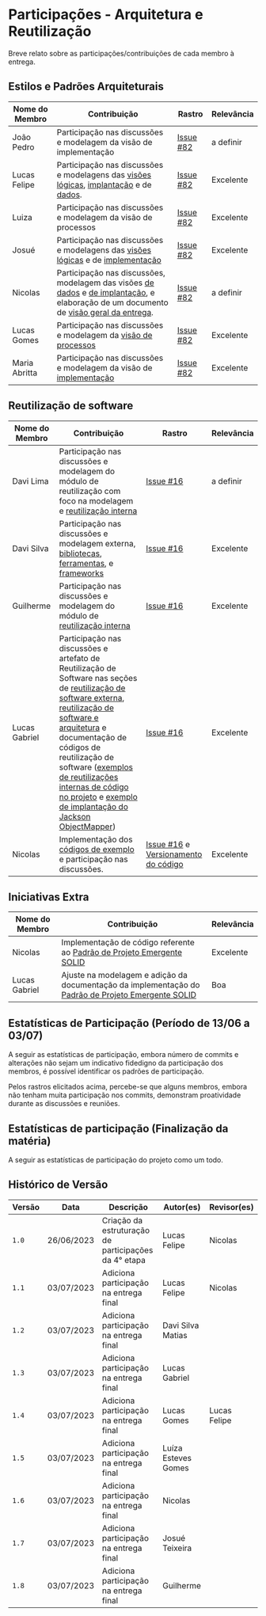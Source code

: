 # Participações - Arquitetura e Reutilização

Breve relato sobre as participações/contribuições de cada membro à entrega.

## Estilos e Padrões Arquiteturais

| Nome do Membro | Contribuição                                 | Rastro                                                                                                                                        | Relevância |
|----------------|----------------------------------------------|-----------------------------------------------------------------------------------------------------------------------------------------------|-----------|
| João Pedro  | Participação nas discussões e modelagem da visão de implementação | [Issue #82](https://github.com/UnBArqDsw2023-1/2023.1_G5_ProjetoRiHappy/issues/82)                                                            |a definir      |
| Lucas Felipe   | Participação nas discussões e modelagens das [visões lógicas](../4.arquiteturareutilizacao/padroes/padroesarquiteturais?id=vis%c3%a3o-l%c3%b3gica), [implantação](../4.arquiteturareutilizacao/padroes/padroesarquiteturais?id=vis%c3%a3o-de-implanta%c3%a7%c3%a3o) e de [dados](../4.arquiteturareutilizacao/padroes/padroesarquiteturais?id=vis%c3%a3o-de-dados). | [Issue #82](https://github.com/UnBArqDsw2023-1/2023.1_G5_ProjetoRiHappy/issues/82)                                                                                | Excelente     |
| Luiza          | Participação nas discussões e modelagem da visão de processos | [Issue #82](https://github.com/UnBArqDsw2023-1/2023.1_G5_ProjetoRiHappy/issues/82)                                                                                | Excelente    |  
| Josué          | Participação nas discussões e modelagens das [visões lógicas](https://unbarqdsw2023-1.github.io/2023.1_G5_ProjetoRiHappy/#/4.arquiteturareutilizacao/padroes/padroesarquiteturais?id=vis%c3%a3o-l%c3%b3gica) e de [implementação](https://unbarqdsw2023-1.github.io/2023.1_G5_ProjetoRiHappy/#/4.arquiteturareutilizacao/padroes/padroesarquiteturais?id=diagrama-de-componentes)    | [Issue #82](https://github.com/UnBArqDsw2023-1/2023.1_G5_ProjetoRiHappy/issues/82)                                                                              | Excelente |  
| Nicolas        | Participação nas discussões, modelagem das visões [de dados](./padroes/padroesarquiteturais.md#visão-de-dados) e [de implantação](./padroes/padroesarquiteturais.md#visão-de-implantação), e elaboração de um documento de [visão geral da entrega](./arquiteturareutilizacao.md). | [Issue #82](https://github.com/UnBArqDsw2023-1/2023.1_G5_ProjetoRiHappy/issues/82)                        | a definir |  
| Lucas Gomes       | Participação nas discussões e modelagem da [visão de processos](../4.arquiteturareutilizacao/padroes/processos.md)  | [Issue #82](https://github.com/UnBArqDsw2023-1/2023.1_G5_ProjetoRiHappy/issues/82)                        | Excelente |  
|Maria Abritta    | Participação nas discussões e modelagem da visão de [implementação](https://unbarqdsw2023-1.github.io/2023.1_G5_ProjetoRiHappy/#/4.arquiteturareutilizacao/padroes/padroesarquiteturais?id=diagrama-de-componentes) | [Issue #82](https://github.com/UnBArqDsw2023-1/2023.1_G5_ProjetoRiHappy/issues/82)                        | Excelente |  

## Reutilização de software

| Nome do Membro | Contribuição                                 | Rastro                                                                                                                                        | Relevância |
|----------------|----------------------------------------------|-----------------------------------------------------------------------------------------------------------------------------------------------|-----------|
| Davi Lima | Participação nas discussões e modelagem do módulo de reutilização com foco na modelagem e [reutilização interna](../4.arquiteturareutilizacao/reutilizacao/interna.md) | [Issue #16](https://github.com/UnBArqDsw2023-1/2023.1_G5_ProjetoRiHappy/issues/16)                                                            |a definir      |
| Davi Silva  |  Participação nas discussões e modelagem externa, [bibliotecas](../4.arquiteturareutilizacao/reutilizacao/reutilizacaodesoftware?id=bibliotecas), [ferramentas](../4.arquiteturareutilizacao/reutilizacao/reutilizacaodesoftware?id=ferramentas), e [frameworks](../4.arquiteturareutilizacao/reutilizacao/reutilizacaodesoftware?id=frameworks)  | [Issue #16](https://github.com/UnBArqDsw2023-1/2023.1_G5_ProjetoRiHappy/issues/16)                                                                             | Excelente      |
| Guilherme         | Participação nas discussões e modelagem do módulo de [reutilização interna](../4.arquiteturareutilizacao/reutilizacao/interna.md)| [Issue #16](https://github.com/UnBArqDsw2023-1/2023.1_G5_ProjetoRiHappy/issues/16)                                                                                              | Excelente      |  
| Lucas Gabriel  | Participação nas discussões e artefato de Reutilização de Software nas seções de [reutilização de software externa](../4.arquiteturareutilizacao/reutilizacao/reutilizacaodesoftware?id=reutiliza%c3%a7%c3%a3o-externa), [reutilização de software e arquitetura](../4.arquiteturareutilizacao/reutilizacao/reutilizacaodesoftware?id=arquitetura) e documentação de códigos de reutilização de software ([exemplos de reutilizações internas de código no projeto](../4.arquiteturareutilizacao/reutilizacao/reutilizacaodesoftware?id=exemplos-de-reutiliza%c3%a7%c3%b5es-internas-de-c%c3%b3digo-no-projeto) e [exemplo de implantação do Jackson ObjectMapper](../4.arquiteturareutilizacao/reutilizacao/reutilizacaodesoftware?id=exemplo-de-implanta%c3%a7%c3%a3o-do-jackson-objectmapper)) | [Issue #16](https://github.com/UnBArqDsw2023-1/2023.1_G5_ProjetoRiHappy/issues/16) | Excelente  |
| Nicolas | Implementação dos [códigos de exemplo](https://github.com/UnBArqDsw2023-1/2023.1_G5_ProjetoRiHappy/tree/main/codigo) e participação nas discussões. |[Issue #16](https://github.com/UnBArqDsw2023-1/2023.1_G5_ProjetoRiHappy/issues/16) e [Versionamento do código](https://github.com/UnBArqDsw2023-1/2023.1_G5_ProjetoRiHappy/commits/main/codigo) | Excelente

## Iniciativas Extra

| Nome do Membro | Contribuição                                                                                                                       | Relevância |
| -------------- | ----------------------------------------------------------------------------------------------------------------------------------------------------------------------------------------------------------------------------------------------- | ---------- |
| Nicolas        | Implementação de código referente ao [Padrão de Projeto Emergente SOLID](../3.padroesdeprojeto/extras/padroesextra?id=padr%c3%b5es-de-projeto-emergentes)                             | Excelente  |
| Lucas Gabriel  | Ajuste na modelagem e adição da documentação da implementação do [Padrão de Projeto Emergente SOLID](../3.padroesdeprojeto/extras/padroesextra?id=padr%c3%b5es-de-projeto-emergentes) | Boa        |

## Estatísticas de Participação (Período de 13/06 a 03/07)

A seguir as estatísticas de participação, embora número de commits e alterações não sejam um indicativo fidedigno da participação dos membros, é possível identificar os padrões de participação.
<center>

</center>

Pelos rastros elicitados acima, percebe-se que alguns membros, embora não tenham muita participação nos commits, demonstram proatividade durante as discussões e reuniões.

## Estatísticas de participação (Finalização da matéria)

A seguir as estatísticas de participação do projeto como um todo.
<center>

</center>

## Histórico de Versão

| Versão | Data       | Descrição                                            | Autor(es)           | Revisor(es)  |
| ------ | ---------- | ---------------------------------------------------- | ------------------- | ------------ |
| `1.0`  | 26/06/2023 | Criação da estruturação de participações da 4° etapa | Lucas Felipe        | Nicolas      |
| `1.1`  | 03/07/2023 | Adiciona participação na entrega final               | Lucas Felipe        | Nicolas      |
| `1.2`  | 03/07/2023 | Adiciona participação na entrega final               | Davi Silva Matias   |              |
| `1.3`  | 03/07/2023 | Adiciona participação na entrega final               | Lucas Gabriel       |              |
| `1.4`  | 03/07/2023 | Adiciona participação na entrega final               | Lucas Gomes         | Lucas Felipe |
| `1.5`  | 03/07/2023 | Adiciona participação na entrega final               | Luíza Esteves Gomes |              |
| `1.6`  | 03/07/2023 | Adiciona participação na entrega final               | Nicolas             |              |
| `1.7`  | 03/07/2023 | Adiciona participação na entrega final               | Josué Teixeira      |              |
| `1.8`  | 03/07/2023 | Adiciona participação na entrega final               | Guilherme           |              |
